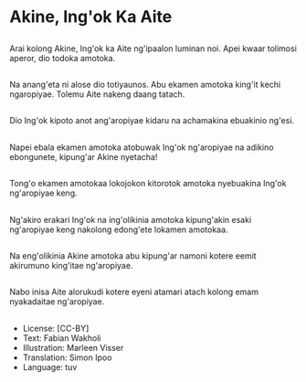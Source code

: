 # Akine, Ing'ok Ka Aite

##
Arai kolong Akine, Ing'ok ka Aite ng'ipaalon luminan noi. Apei kwaar tolimosi aperor, dio todoka amotoka.

##
Na anang'eta ni alose dio totiyaunos. Abu ekamen amotoka king'it kechi ngaropiyae. Tolemu Aite nakeng daang tatach.

##
Dio Ing'ok kipoto anot ang'aropiyae kidaru na achamakina ebuakinio ng'esi.

##
Napei ebala ekamen amotoka atobuwak Ing'ok ng'aropiyae na adikino ebongunete, kipung'ar Akine nyetacha!

##
Tong'o ekamen amotokaa lokojokon kitorotok amotoka nyebuakina Ing'ok ng'aropiyae keng.

##
Ng'akiro erakari Ing'ok na ing'olikinia amotoka kipung'akin esaki ng'aropiyae keng nakolong edong'ete lokamen amotokaa.

##
Na eng'olikinia Akine amotoka abu kipung'ar namoni kotere eemit akirumuno king'itae ng'aropiyae.

##
Nabo inisa Aite alorukudi kotere eyeni atamari atach kolong emam nyakadaitae ng'aropiyae.

##
* License: [CC-BY]
* Text: Fabian Wakholi
* Illustration: Marleen Visser
* Translation: Simon Ipoo
* Language: tuv
